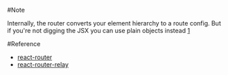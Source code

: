 #Note

Internally, the router converts your <Route> element hierarchy to a route config. But if you're not digging the JSX you can use plain objects instead [1](https://github.com/relay-tools/react-router-relay)

#Reference
 - [react-router](https://github.com/rackt/react-router/tree/master/docs)
 - [react-router-relay](https://github.com/relay-tools/react-router-relay)